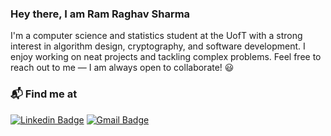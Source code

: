 ### Hey there, I am Ram Raghav Sharma

I'm a computer science and statistics student at the UofT with a strong interest in algorithm design, cryptography, and software development. I enjoy working on neat projects and tackling complex problems. Feel free to reach out to me — I am always open to collaborate! :smiley:

### 📬 Find me at
[![Linkedin Badge](https://img.shields.io/badge/-LinkedIn-blue?style=flat-square&logo=Linkedin&logoColor=white&link=https://www.linkedin.com/in/ram-raghav-sharma/)](https://www.linkedin.com/in/ram-raghav-sharma)
[![Gmail Badge](https://img.shields.io/badge/-Gmail-d14836?style=flat-square&logo=Gmail&logoColor=white&link=mailto:rraagghhaavv21@gmail.com)](mailto:rraagghhaavv21@gmail.com)


